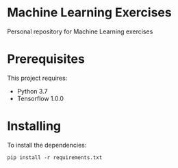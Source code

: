 # Machine Learning Exercises

Personal repository for Machine Learning exercises

# Prerequisites

This project requires:
* Python 3.7
* Tensorflow 1.0.0

# Installing

To install the dependencies:

    pip install -r requirements.txt
